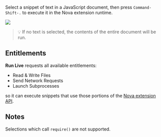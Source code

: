 Select a snippet of text in a JavaScript document, then press `Command-Shift-.` to execute it in the Nova extension runtime.

![](https://dev.panic.com/ashur/nova-run-live/raw/main/Run%20Live.novaextension/assets/example.gif)

> 💡 If no text is selected, the contents of the entire document will be run.

## Entitlements

**Run Live** requests all available entitlements:

- Read & Write Files
- Send Network Requests
- Launch Subprocesses

so it can execute snippets that use those portions of the [Nova extension API][entitlements].

## Notes

Selections which call `require()` are not supported.

[entitlements]: https://novadocs.panic.com/extensions/#entitlements
